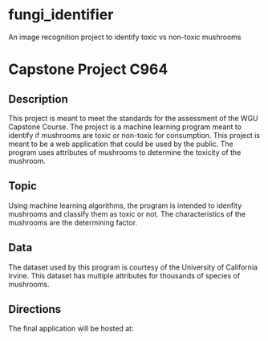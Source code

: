 # fungi_identifier
An image recognition project to identify toxic vs non-toxic mushrooms

<h1>Capstone Project C964</h1>


<h2> Description </h2>

<p> 
This project is meant to meet the standards for the assessment of the WGU Capstone Course. 
The project is a machine learning program meant to identify if mushrooms are toxic or non-toxic for consumption. 
This project is meant to be a web application that could be used by the public. The program uses attributes of mushrooms to determine the toxicity of the mushroom.
</p>


<h2> Topic </h2>

<p>
Using machine learning algorithms, the program is intended to idenfity mushrooms and classify them as toxic or not. The characteristics of the mushrooms are the determining factor.
</p>


<h2> Data </h2>

<p>
The dataset used by this program is courtesy of the University of California Irvine. This dataset has multiple attributes for thousands of species of mushrooms.
</p>


<h2> Directions </h2>

<p>
The final application will be hosted at:
</p>

